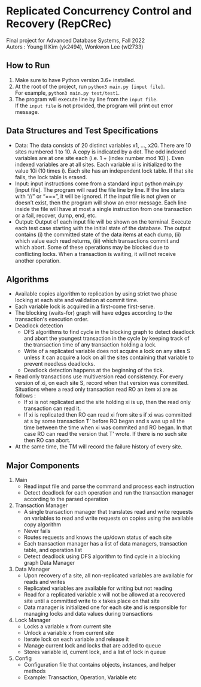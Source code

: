 # Replicated Concurrency Control and Recovery (RepCRec)
Final project for Advanced Database Systems, Fall 2022\
Autors : Young Il Kim (yk2494), Wonkwon Lee (wl2733)

## How to Run
1. Make sure to have Python version 3.6+ installed.
2. At the root of the project, run `python3 main.py [input file]`.\
   For example, `python3 main.py test/test1`.
3. The program will execute line by line from the `input file`.\
   If the `input file` is not provided, the program will print out error message.

  
## Data Structures and Test Specifications
- Data: The data consists of 20 distinct variables x1, ..., x20. There are 10 sites numbered 1 to 10. 
A copy is indicated by a dot. The odd indexed variables are at one site each (i.e. 1 + (index number mod 10) ). 
Even indexed variables are at all sites. Each variable xi is initialized to the value 10i (10 times i). 
Each site has an independent lock table. If that site fails, the lock table is erased.
- Input: input instructions come from a standard input python main.py [input file]. The program will read the file line by line. 
If the line starts with “//” or “===”, it will be ignored. If the input file is not given or doesn’t exist, then the program will show an error message. 
Each line inside the file will have at most a single instruction from one transaction or a fail, recover, dump, end, etc.
- Output: Output of each input file will be shown on the terminal. Execute each test case starting with the initial state of the database. 
The output contains (i) the committed state of the data items at each dump, (ii) which value each read returns, (iii) which transactions commit and which abort. 
Some of these operations may be blocked due to conﬂicting locks. When a transaction is waiting, it will not receive another operation.

## Algorithms
- Available copies algorithm to replication by using strict two phase locking at each site and validation at commit time.
- Each variable lock is acquired in a first-come first-serve.
- The blocking (waits-for) graph will have edges according to the transaction's execution order.
- Deadlock detection 
   - DFS algorithms to find cycle in the blocking graph to detect deadlock and abort the youngest transaction in the cycle by keeping track of the transaction time of 
   any transaction holding a lock.
   - Write of a replicated variable does not acquire a lock on any sites S unless it can acquire a lock on all the sites containing that variable to prevent needless deadlocks.
   - Deadlock detection happens at the beginning of the tick.
- Read only transactions use multiversion read consistency. For every version of xi, on each site S, record when that version was committed. 
Situations where a read only transaction read RO an item xi are as follows :
   - If xi is not replicated and the site holding xi is up, then the read only transaction can read it.
   - If xi is replicated then RO can read xi from site s if xi was committed at s by some transaction T’ before RO began and s was up all the time 
   between the time when xi was commited and RO began. In that case RO can read the version that T’ wrote. If there is no such site then RO can abort.
- At the same time, the TM will record the failure history of every site.

## Major Components
1. Main
   - Read input file and parse the command and process each instruction
   - Detect deadlock for each operation and run the transaction manager according to the parsed operation
2. Transaction Manager
   - A single transaction manager that translates read and write requests on variables to read and write requests on copies using the available copy algorithm
   - Never fails
   - Routes requests and knows the up/down status of each site
   - Each transaction manager has a list of data managers, transaction table, and operation list
   - Detect deadlock using DFS algorithm to find cycle in a blocking graph Data Manager
3. Data Manager
   - Upon recovery of a site, all non-replicated variables are available for reads and writes
   - Replicated variables are available for writing but not reading
   - Read for a replicated variable x will not be allowed at a recovered site until a committed write to x takes place on that site
   - Data manager is initialized one for each site and is responsible for managing locks and data values during transactions
4. Lock Manager
   - Locks a variable x from current site
   - Unlock a variable x from current site
   - Iterate lock on each variable and release it
   - Manage current lock and locks that are added to queue
   - Stores variable id, current lock, and a list of lock in queue
5. Config
   - Configuration file that contains objects, instances, and helper methods
   - Example: Transaction, Operation, Variable etc